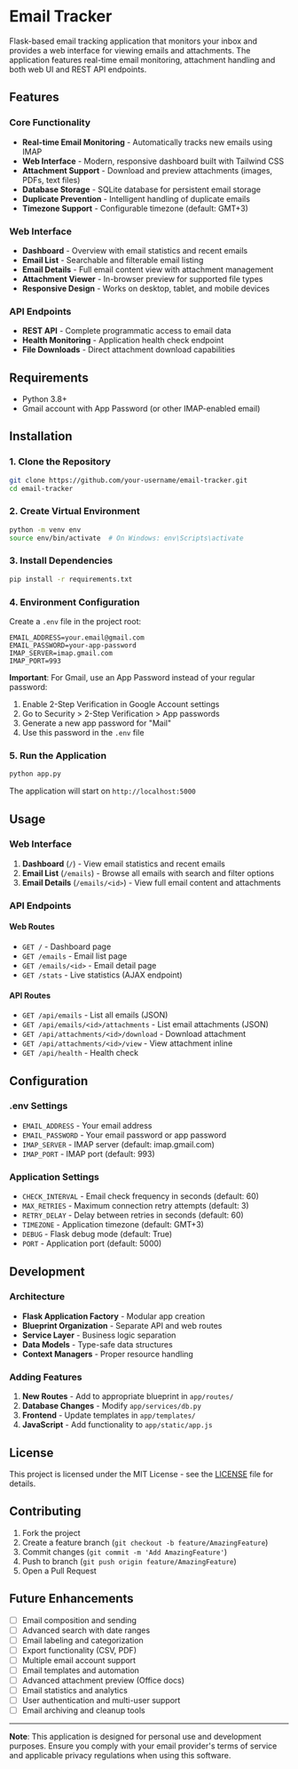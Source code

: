 # Email Tracker

Flask-based email tracking application that monitors your inbox and provides a web interface for viewing emails and attachments. The application features real-time email monitoring, attachment handling and both web UI and REST API endpoints.

## Features

### Core Functionality
- **Real-time Email Monitoring** - Automatically tracks new emails using IMAP
- **Web Interface** - Modern, responsive dashboard built with Tailwind CSS
- **Attachment Support** - Download and preview attachments (images, PDFs, text files)
- **Database Storage** - SQLite database for persistent email storage
- **Duplicate Prevention** - Intelligent handling of duplicate emails
- **Timezone Support** - Configurable timezone (default: GMT+3)

### Web Interface
- **Dashboard** - Overview with email statistics and recent emails
- **Email List** - Searchable and filterable email listing
- **Email Details** - Full email content view with attachment management
- **Attachment Viewer** - In-browser preview for supported file types
- **Responsive Design** - Works on desktop, tablet, and mobile devices

### API Endpoints
- **REST API** - Complete programmatic access to email data
- **Health Monitoring** - Application health check endpoint
- **File Downloads** - Direct attachment download capabilities

## Requirements

- Python 3.8+
- Gmail account with App Password (or other IMAP-enabled email)

## Installation

### 1. Clone the Repository
```bash
git clone https://github.com/your-username/email-tracker.git
cd email-tracker
```

### 2. Create Virtual Environment
```bash
python -m venv env
source env/bin/activate  # On Windows: env\Scripts\activate
```

### 3. Install Dependencies
```bash
pip install -r requirements.txt
```

### 4. Environment Configuration
Create a `.env` file in the project root:

```env
EMAIL_ADDRESS=your.email@gmail.com
EMAIL_PASSWORD=your-app-password
IMAP_SERVER=imap.gmail.com
IMAP_PORT=993
```

**Important**: For Gmail, use an App Password instead of your regular password:
1. Enable 2-Step Verification in Google Account settings
2. Go to Security > 2-Step Verification > App passwords
3. Generate a new app password for "Mail"
4. Use this password in the `.env` file

### 5. Run the Application
```bash
python app.py
```

The application will start on `http://localhost:5000`

## Usage

### Web Interface

1. **Dashboard** (`/`) - View email statistics and recent emails
2. **Email List** (`/emails`) - Browse all emails with search and filter options
3. **Email Details** (`/emails/<id>`) - View full email content and attachments

### API Endpoints

#### Web Routes
- `GET /` - Dashboard page
- `GET /emails` - Email list page
- `GET /emails/<id>` - Email detail page
- `GET /stats` - Live statistics (AJAX endpoint)

#### API Routes
- `GET /api/emails` - List all emails (JSON)
- `GET /api/emails/<id>/attachments` - List email attachments (JSON)
- `GET /api/attachments/<id>/download` - Download attachment
- `GET /api/attachments/<id>/view` - View attachment inline
- `GET /api/health` - Health check

## Configuration

### .env Settings
- `EMAIL_ADDRESS` - Your email address
- `EMAIL_PASSWORD` - Your email password or app password
- `IMAP_SERVER` - IMAP server (default: imap.gmail.com)
- `IMAP_PORT` - IMAP port (default: 993)

### Application Settings
- `CHECK_INTERVAL` - Email check frequency in seconds (default: 60)
- `MAX_RETRIES` - Maximum connection retry attempts (default: 3)
- `RETRY_DELAY` - Delay between retries in seconds (default: 60)
- `TIMEZONE` - Application timezone (default: GMT+3)
- `DEBUG` - Flask debug mode (default: True)
- `PORT` - Application port (default: 5000)

## Development

### Architecture
- **Flask Application Factory** - Modular app creation
- **Blueprint Organization** - Separate API and web routes
- **Service Layer** - Business logic separation
- **Data Models** - Type-safe data structures
- **Context Managers** - Proper resource handling

### Adding Features
1. **New Routes** - Add to appropriate blueprint in `app/routes/`
2. **Database Changes** - Modify `app/services/db.py`
3. **Frontend** - Update templates in `app/templates/`
4. **JavaScript** - Add functionality to `app/static/app.js`

## License

This project is licensed under the MIT License - see the [LICENSE](LICENSE) file for details.

## Contributing

1. Fork the project
2. Create a feature branch (`git checkout -b feature/AmazingFeature`)
3. Commit changes (`git commit -m 'Add AmazingFeature'`)
4. Push to branch (`git push origin feature/AmazingFeature`)
5. Open a Pull Request

## Future Enhancements

- [ ] Email composition and sending
- [ ] Advanced search with date ranges
- [ ] Email labeling and categorization
- [ ] Export functionality (CSV, PDF)
- [ ] Multiple email account support
- [ ] Email templates and automation
- [ ] Advanced attachment preview (Office docs)
- [ ] Email statistics and analytics
- [ ] User authentication and multi-user support
- [ ] Email archiving and cleanup tools

---

**Note**: This application is designed for personal use and development purposes. Ensure you comply with your email provider's terms of service and applicable privacy regulations when using this software.
